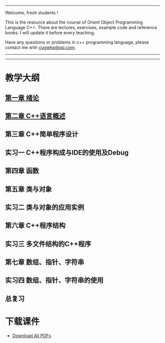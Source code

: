 ***
Welcome, fresh students !

This is the resource about the course of Orient Object Programming Language C++.
There are lectures, exercises, example code and reference books. I will update it before every teaching.

Have any questions or problems in c++ programming language, please contact me with <cugwhp@qq.com>.
***
---

# 教学大纲
## [第一章 绪论](./Ch1_Introduction.md)
## [第二章 C++语言概述](/Ch2_C++Basic.md)
## 第三章 C++简单程序设计
## 实习一 C++程序构成与IDE的使用及Debug
## 第四章 函数
## 第五章 类与对象
## 实习二 类与对象的应用实例
## 第六章 C++程序结构	
## 实习三 多文件结构的C++程序
## 第七章 数组、指针、字符串
## 实习四 数组、指针、字符串的使用 
## 总复习

# 下载课件
- [Download All PDFs](https://github.com/cugwhp/OOPCPP/tree/master/docs/PDFs)
